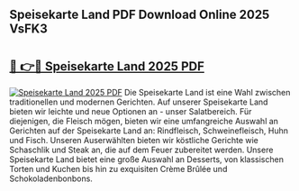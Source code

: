 ## Speisekarte Land PDF Download Online 2025 VsFK3

# <h2><a href="http://gc5oaw.nevu.top/?p=Speisekarte+Land">🔗 👉🔴 Speisekarte Land 2025 PDF</a></h2>

[![Speisekarte Land 2025 PDF](https://i.imgur.com/dBaPXMq.png)](http://gc5oaw.nevu.top/?p=Speisekarte+Land)
Die Speisekarte Land ist eine Wahl zwischen traditionellen und modernen Gerichten. Auf unserer Speisekarte Land bieten wir leichte und neue Optionen an - unser Salatbereich. Für diejenigen, die Fleisch mögen, bieten wir eine umfangreiche Auswahl an Gerichten auf der Speisekarte Land an: Rindfleisch, Schweinefleisch, Huhn und Fisch. Unseren Auserwählten bieten wir köstliche Gerichte wie Schaschlik und Steak an, die auf dem Feuer zubereitet werden. Unsere Speisekarte Land bietet eine große Auswahl an Desserts, von klassischen Torten und Kuchen bis hin zu exquisiten Crème Brûlée und Schokoladenbonbons.
